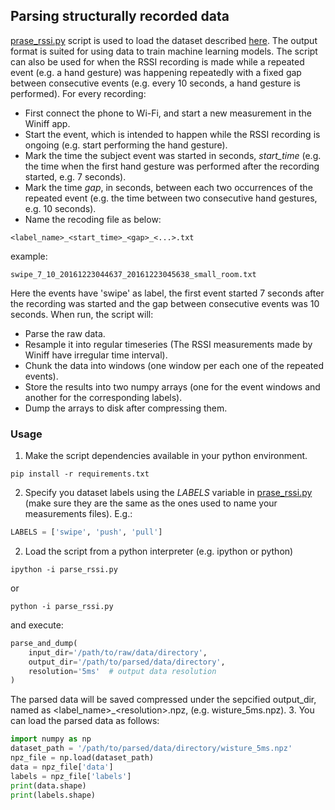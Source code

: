 ## Parsing structurally recorded data
[prase_rssi.py](parse_rssi.py) script is used to load the dataset described 
[here](https://ieee-dataport.org/documents/wi-fi-signal-strength-measurements-smartphone-various-hand-gestures). 
The output format is suited for using data to train machine learning models.
 The script can also be used for when the RSSI recording is made while a 
 repeated event (e.g. a hand gesture) was happening repeatedly with a fixed gap 
 between consecutive events (e.g. every 10 seconds, a hand gesture is 
 performed). For every recording:
* First connect the phone to Wi-Fi, and start a new measurement in the 
Winiff app.
* Start the event, which is intended to happen while the RSSI recording is 
ongoing (e.g. start performing the hand gesture). 
* Mark the time the subject event was started in seconds, *start_time* (e.g. 
the time when the first hand gesture was performed after the recording started, 
e.g. 7 seconds).
* Mark the time *gap*, in seconds, between each two occurrences of the 
repeated event (e.g. the time between two consecutive hand gestures, e.g. 10 
seconds).
* Name the recoding file as below:
```commandline
<label_name>_<start_time>_<gap>_<...>.txt
```
example:
```commandline
swipe_7_10_20161223044637_20161223045638_small_room.txt
```
Here the events have 'swipe' as label, the first event started 7 seconds 
after the recording was started and the gap between consecutive events was 10 
seconds.
When run, the script will:
* Parse the raw data.
* Resample it into regular timeseries (The RSSI measurements made by Winiff 
have irregular time interval).
* Chunk the data into windows (one window per each one of the repeated events).
* Store the results into two numpy arrays (one for the event windows and 
another for the corresponding labels).
 * Dump the arrays to disk after compressing them.
### Usage
1. Make the script dependencies available in your python environment.
```commandline
pip install -r requirements.txt
```
2. Specify you dataset labels using the *LABELS* variable in [prase_rssi.py](parse_rssi.py)  
(make sure they are the same as the ones used to name your measurements 
files). E.g.:
```python
LABELS = ['swipe', 'push', 'pull']
``` 
2. Load the script from a python interpreter (e.g. ipython or python) 
```commandline
ipython -i parse_rssi.py
```
or 
```commandline
python -i parse_rssi.py
```
and execute:
```python
parse_and_dump(
    input_dir='/path/to/raw/data/directory', 
    output_dir='/path/to/parsed/data/directory', 
    resolution='5ms'  # output data resolution
)
```
The parsed data will be saved compressed under the sepcified output_dir, named
 as <label_name>\_\<resolution>.npz, (e.g. wisture_5ms.npz).
3. You can load the parsed data as follows:
```python
import numpy as np
dataset_path = '/path/to/parsed/data/directory/wisture_5ms.npz'
npz_file = np.load(dataset_path)
data = npz_file['data']
labels = npz_file['labels']
print(data.shape)
print(labels.shape)
```
